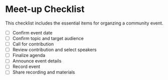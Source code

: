 # Meet-up Checklist

This checklist includes the essential items for organzing a community event.

- [ ] Confirm event date
- [ ] Confirm topic and target audience
- [ ] Call for contribution
- [ ] Review contribution and select speakers
- [ ] Finalize agenda
- [ ] Announce event details
- [ ] Record event
- [ ] Share recording and materials

